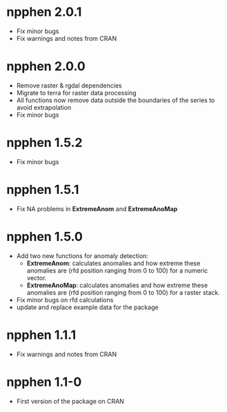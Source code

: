 npphen 2.0.1
===========

* Fix minor bugs
* Fix warnings and notes from CRAN


npphen 2.0.0
===========

* Remove raster & rgdal dependencies
* Migrate to terra for raster data processing
* All functions now remove data outside the boundaries of the series to avoid extrapolation
* Fix minor bugs

npphen 1.5.2 
===========

* Fix minor bugs

npphen 1.5.1
===========

* Fix NA problems in **ExtremeAnom** and **ExtremeAnoMap**

npphen 1.5.0
===========

* Add two new functions for anomaly detection:
  * **ExtremeAnom**: calculates anomalies and how extreme these anomalies are (rfd position ranging from 0 to 100) for a numeric vector.
  * **ExtremeAnoMap**: calculates anomalies and how extreme these anomalies are (rfd position ranging from 0 to 100) for a raster stack.
* Fix minor bugs on rfd calculations
* update and replace example data for the package

npphen 1.1.1
===========

* Fix warnings and notes from CRAN

npphen 1.1-0
===========
  
* First version of the package on CRAN
